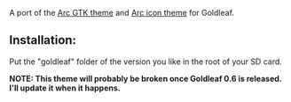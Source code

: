A port of the [Arc GTK theme](https://github.com/horst3180/arc-theme) and [Arc icon theme](https://github.com/horst3180/arc-icon-theme) for Goldleaf.

## Installation:
Put the "goldleaf" folder of the version you like in the root of your SD card.

**NOTE: This theme will probably be broken once Goldleaf 0.6 is released. I'll update it when it happens.**
